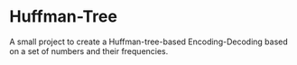 # Huffman-Tree
A small project to create a Huffman-tree-based Encoding-Decoding based on a set of numbers and their frequencies.

